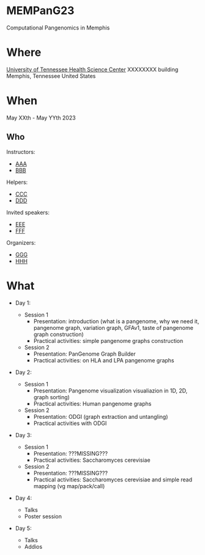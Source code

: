 # MEMPanG23
Computational Pangenomics in Memphis


# Where
[University of Tennessee Health Science Center](https://uthsc.edu/)
XXXXXXXX building
Memphis, Tennessee
United States


# When
May XXth - May YYth 2023


## Who
Instructors:

- [AAA](https://github.com/AAA)
- [BBB](https://github.com/BBB)

Helpers:

- [CCC](https://github.com/CCC)
- [DDD](https://github.com/DDD)

Invited speakers:

- [EEE](https://github.com/EEE)
- [FFF](https://github.com/FFF)

Organizers:

- [GGG](https://github.com/GGG)
- [HHH](https://github.com/HHH)


# What

- Day 1:
    - Session 1
        - Presentation: introduction (what is a pangenome, why we need it, pangenome graph, variation graph, GFAv1, taste of pangenome graph construction)
        - Practical activities: simple pangenome graphs construction
    - Session 2
        - Presentation: PanGenome Graph Builder
        - Practical activities: on HLA and LPA pangenome graphs

- Day 2:
    - Session 1
        - Presentation: Pangenome visualization visualiazion in 1D, 2D, graph sorting)
        - Practical activities: Human pangenome graphs
    - Session 2
        - Presentation: ODGI (graph extraction and untangling)
        - Practical activities with ODGI

- Day 3:
    - Session 1
        - Presentation: ???MISSING???
        - Practical activities: Saccharomyces cerevisiae
    - Session 2
        - Presentation: ???MISSING???
        - Practical activities: Saccharomyces cerevisiae and simple read mapping (vg map/pack/call)

- Day 4:
    - Talks
    - Poster session

- Day 5:
    - Talks
    - Addìos
